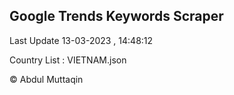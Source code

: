 

## Google Trends Keywords Scraper 
 
Last Update 13-03-2023 , 14:48:12

Country List :
VIETNAM.json



© Abdul Muttaqin 
